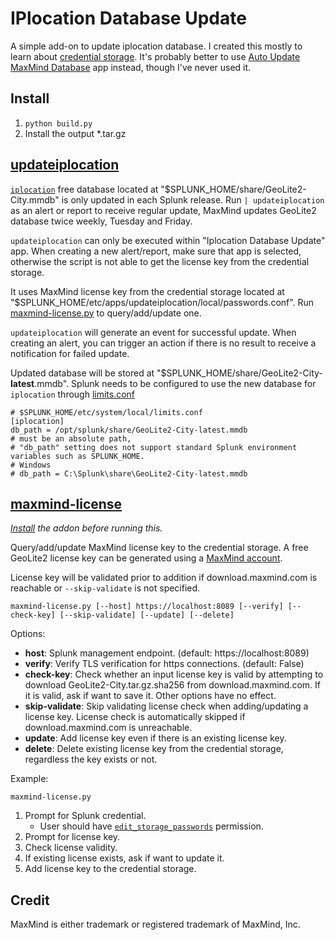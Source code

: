# IPlocation Database Update

A simple add-on to update iplocation database. I created this mostly to learn about [credential storage](https://dev.splunk.com/enterprise/docs/developapps/manageknowledge/secretstorage/secretstoragepython). It's probably better to use [Auto Update MaxMind Database](https://splunkbase.splunk.com/app/5482) app instead, though I've never used it.

## Install

1. `python build.py`
2. Install the output \*.tar.gz

## [updateiplocation](./bin/updateiplocation.py)

[`iplocation`](https://docs.splunk.com/Documentation/SplunkCloud/latest/SearchReference/Iplocation) free database located at "$SPLUNK_HOME/share/GeoLite2-City.mmdb" is only updated in each Splunk release. Run `| updateiplocation` as an alert or report to receive regular update, MaxMind updates GeoLite2 database twice weekly, Tuesday and Friday.

`updateiplocation` can only be executed within "Iplocation Database Update" app. When creating a new alert/report, make sure that app is selected, otherwise the script is not able to get the license key from the credential storage.

It uses MaxMind license key from the credential storage located at "$SPLUNK_HOME/etc/apps/updateiplocation/local/passwords.conf". Run [maxmind-license.py](#naxmind-license) to query/add/update one.

`updateiplocation` will generate an event for successful update. When creating an alert, you can trigger an action if there is no result to receive a notification for failed update.

Updated database will be stored at "$SPLUNK_HOME/share/GeoLite2-City-**latest**.mmdb". Splunk needs to be configured to use the new database for `iplocation` through [limits.conf](https://docs.splunk.com/Documentation/Splunk/9.0.3/Admin/Limitsconf#.5Biplocation.5D)

```
# $SPLUNK_HOME/etc/system/local/limits.conf
[iplocation]
db_path = /opt/splunk/share/GeoLite2-City-latest.mmdb
# must be an absolute path,
# "db_path" setting does not support standard Splunk environment variables such as SPLUNK_HOME.
# Windows
# db_path = C:\Splunk\share\GeoLite2-City-latest.mmdb
```

## [maxmind-license](./maxmind-license.py)

_[Install](#install) the addon before running this._

Query/add/update MaxMind license key to the credential storage. A free GeoLite2 license key can be generated using a [MaxMind account](https://www.maxmind.com/en/geolite2/signup).

License key will be validated prior to addition if download.maxmind.com is reachable or `--skip-validate` is not specified.

```
maxmind-license.py [--host] https://localhost:8089 [--verify] [--check-key] [--skip-validate] [--update] [--delete]
```

Options:

- **host**: Splunk management endpoint. (default: https://localhost:8089)
- **verify**: Verify TLS verification for https connections. (default: False)
- **check-key**: Check whether an input license key is valid by attempting to download GeoLite2-City.tar.gz.sha256 from download.maxmind.com. If it is valid, ask if want to save it. Other options have no effect.
- **skip-validate**: Skip validating license check when adding/updating a license key. License check is automatically skipped if download.maxmind.com is unreachable.
- **update**: Add license key even if there is an existing license key.
- **delete**: Delete existing license key from the credential storage, regardless the key exists or not.

Example:

```
maxmind-license.py
```

1. Prompt for Splunk credential.
   - User should have [`edit_storage_passwords`](https://docs.splunk.com/Documentation/Splunk/9.2.1/Installation/AboutupgradingREADTHISFIRST#A_new_capability_has_been_added_that_lets_you_edit_passwords_stored_within_an_app) permission.
2. Prompt for license key.
3. Check license validity.
4. If existing license exists, ask if want to update it.
5. Add license key to the credential storage.

## Credit

MaxMind is either trademark or registered trademark of MaxMind, Inc.
